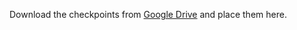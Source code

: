 Download the checkpoints from [Google Drive](https://drive.google.com/drive/folders/1dfjZATcQ451uhvFH42tKnfMNHRkL6N_A?usp=sharing) and place them here.
